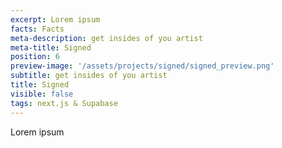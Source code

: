 ```yaml
---
excerpt: Lorem ipsum
facts: Facts
meta-description: get insides of you artist
meta-title: Signed
position: 6
preview-image: '/assets/projects/signed/signed_preview.png'
subtitle: get insides of you artist
title: Signed
visible: false
tags: next.js & Supabase
---
```


Lorem ipsum
